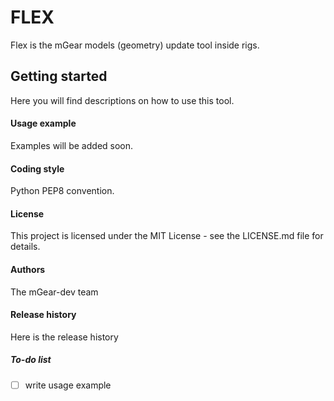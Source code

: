 # FLEX
Flex is the mGear models (geometry) update tool inside rigs.

## Getting started
Here you will find descriptions on how to use this tool.

#### Usage example
Examples will be added soon.

#### Coding style
Python PEP8 convention.

#### License
This project is licensed under the MIT License - see the LICENSE.md file for
details.

#### Authors
The mGear-dev team

#### Release history
Here is the release history 

##### To-do list
- [ ] write usage example
